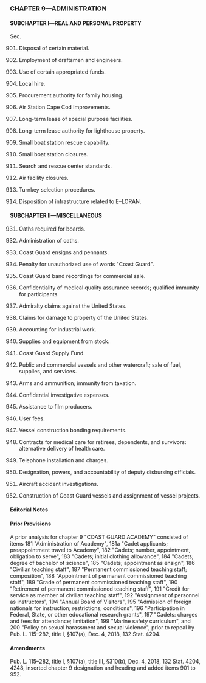 ### **CHAPTER 9—ADMINISTRATION** ###

#### SUBCHAPTER I—REAL AND PERSONAL PROPERTY ####

Sec.

901. Disposal of certain material.

902. Employment of draftsmen and engineers.

903. Use of certain appropriated funds.

904. Local hire.

905. Procurement authority for family housing.

906. Air Station Cape Cod Improvements.

907. Long-term lease of special purpose facilities.

908. Long-term lease authority for lighthouse property.

909. Small boat station rescue capability.

910. Small boat station closures.

911. Search and rescue center standards.

912. Air facility closures.

913. Turnkey selection procedures.

914. Disposition of infrastructure related to E–LORAN.

#### SUBCHAPTER II—MISCELLANEOUS ####

931. Oaths required for boards.

932. Administration of oaths.

933. Coast Guard ensigns and pennants.

934. Penalty for unauthorized use of words "Coast Guard".

935. Coast Guard band recordings for commercial sale.

936. Confidentiality of medical quality assurance records; qualified immunity for participants.

937. Admiralty claims against the United States.

938. Claims for damage to property of the United States.

939. Accounting for industrial work.

940. Supplies and equipment from stock.

941. Coast Guard Supply Fund.

942. Public and commercial vessels and other watercraft; sale of fuel, supplies, and services.

943. Arms and ammunition; immunity from taxation.

944. Confidential investigative expenses.

945. Assistance to film producers.

946. User fees.

947. Vessel construction bonding requirements.

948. Contracts for medical care for retirees, dependents, and survivors: alternative delivery of health care.

949. Telephone installation and charges.

950. Designation, powers, and accountability of deputy disbursing officials.

951. Aircraft accident investigations.

952. Construction of Coast Guard vessels and assignment of vessel projects.

#### **Editorial Notes** ####

#### Prior Provisions ####

A prior analysis for chapter 9 "COAST GUARD ACADEMY" consisted of items 181 "Administration of Academy", 181a "Cadet applicants; preappointment travel to Academy", 182 "Cadets; number, appointment, obligation to serve", 183 "Cadets; initial clothing allowance", 184 "Cadets; degree of bachelor of science", 185 "Cadets; appointment as ensign", 186 "Civilian teaching staff", 187 "Permanent commissioned teaching staff; composition", 188 "Appointment of permanent commissioned teaching staff", 189 "Grade of permanent commissioned teaching staff", 190 "Retirement of permanent commissioned teaching staff", 191 "Credit for service as member of civilian teaching staff", 192 "Assignment of personnel as instructors", 194 "Annual Board of Visitors", 195 "Admission of foreign nationals for instruction; restrictions; conditions", 196 "Participation in Federal, State, or other educational research grants", 197 "Cadets: charges and fees for attendance; limitation", 199 "Marine safety curriculum", and 200 "Policy on sexual harassment and sexual violence", prior to repeal by Pub. L. 115–282, title I, §107(a), Dec. 4, 2018, 132 Stat. 4204.

#### Amendments ####

Pub. L. 115–282, title I, §107(a), title III, §310(b), Dec. 4, 2018, 132 Stat. 4204, 4248, inserted chapter 9 designation and heading and added items 901 to 952.
